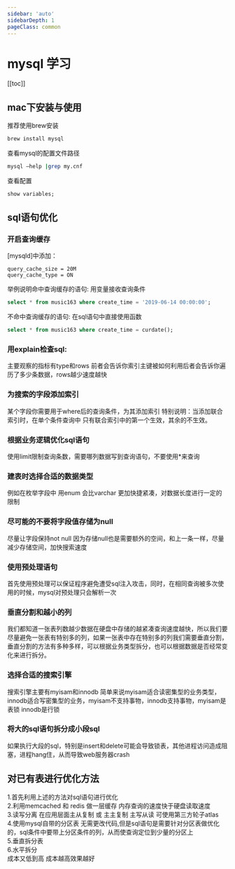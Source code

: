 ```yaml
---
sidebar: 'auto'
sidebarDepth: 1
pageClass: common
---
```

# mysql 学习
[[toc]]
## mac下安装与使用
推荐使用brew安装
``` sh
brew install mysql
```
查看mysql的配置文件路径
``` sh
mysql —help |grep my.cnf
```
查看配置
``` sql
show variables;
```
## sql语句优化
### 开启查询缓存
[mysqld]中添加：
```
query_cache_size = 20M
query_cache_type = ON
```
举例说明命中查询缓存的语句:
用变量接收查询条件
``` sql
select * from music163 where create_time = '2019-06-14 00:00:00';
```
不命中查询缓存的语句:
在sql语句中直接使用函数
``` sql
select * from music163 where create_time = curdate();
```
### 用explain检查sql:
主要观察的指标有type和rows 前者会告诉你索引主键被如何利用后者会告诉你遍历了多少条数据，rows越少速度越快

### 为搜索的字段添加索引
某个字段你需要用于where后的查询条件，为其添加索引
特别说明：当添加联合索引时，在单个条件查询中 只有联合索引中的第一个生效，其余的不生效。

### 根据业务逻辑优化sql语句
使用limit限制查询条数，需要哪列数据写到查询语句，不要使用*来查询

### 建表时选择合适的数据类型
例如在枚举字段中 用enum 会比varchar 更加快捷紧凑，对数据长度进行一定的限制

### 尽可能的不要将字段值存储为null
尽量让字段保持not null 因为存储null也是需要额外的空间，和上一条一样，尽量减少存储空间，加快搜索速度

### 使用预处理语句
首先使用预处理可以保证程序避免遭受sql注入攻击，同时，在相同查询被多次使用的时候，mysql对预处理只会解析一次

### 垂直分割和越小的列
我们都知道一张表列数越少数据在硬盘中存储的越紧凑查询速度越快，所以我们要尽量避免一张表有特别多的列，如果一张表中存在特别多的列我们需要垂直分割，垂直分割的方法有多种多样，可以根据业务类型拆分，也可以根据数据是否经常变化来进行拆分。

### 选择合适的搜索引擎
搜索引擎主要有myisam和innodb 简单来说myisam适合读密集型的业务类型，innodb适合写密集型的业务，myisam不支持事物，innodb支持事物，myisam是表锁 innodb是行锁


### 将大的sql语句拆分成小段sql
如果执行大段的sql，特别是insert和delete可能会导致锁表，其他进程访问造成阻塞，进程hang住，从而导致web服务器crash

## 对已有表进行优化方法
1.首先利用上述的方法对sql语句进行优化  
2.利用memcached 和 redis 做一层缓存 内存查询的速度快于硬盘读取速度  
3.读写分离 在应用层面主从复制 或 主主复制 主写从读  可使用第三方轮子atlas  
4.使用mysql自带的分区表 无需更改代码,但是sql语句是需要针对分区表做优化的，sql条件中要带上分区条件的列，从而使查询定位到少量的分区上  
5.垂直拆分表  
6.水平拆分  
成本又低到高 成本越高效果越好


